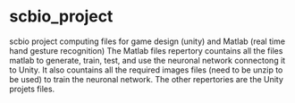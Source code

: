 # scbio_project
scbio project computing files for game design (unity) and Matlab (real time hand gesture recognition)
The Matlab files repertory countains all the files matlab to generate, train, test, and use the neuronal network connectong it to Unity.
It also countains all the required images files (need to be unzip to be used) to train the neuronal network. 
The other repertories are the Unity projets files. 
